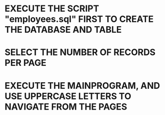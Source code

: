 # EXECUTE THE SCRIPT "employees.sql" FIRST TO CREATE THE DATABASE AND TABLE


# SELECT THE NUMBER OF RECORDS PER PAGE


# EXECUTE THE MAINPROGRAM, AND USE UPPERCASE LETTERS TO NAVIGATE FROM THE PAGES